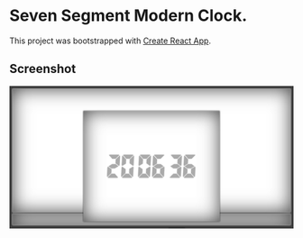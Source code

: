 # Seven Segment Modern Clock.

This project was bootstrapped with [Create React App](https://github.com/facebook/create-react-app).

## Screenshot

![alt text](./public/screenshot-image.png?raw=true)
